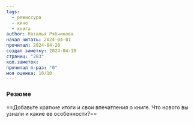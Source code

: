 ```yaml
---
tags:
  - режиссура
  - кино
  - книга
author: Наталья Рябчикова
начал читать: 2024-04-01
прочитал: 2024-04-28
создал заметку: 2024-04-10
страниц: "283"
кол.заметок: 
прочитал n-раз: "0"
моя оценка: 10/10
---
```

### Резюме
==Добавьте краткие итоги и свои впечатления о книге. Что нового вы узнали и какие ее особенности?==


